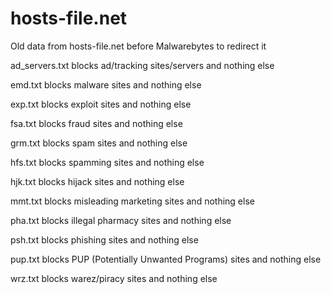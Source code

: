 # hosts-file.net
Old data from hosts-file.net before Malwarebytes to redirect it

ad_servers.txt blocks ad/tracking sites/servers and nothing else

emd.txt blocks malware sites and nothing else

exp.txt blocks exploit sites and nothing else

fsa.txt blocks fraud sites and nothing else

grm.txt blocks spam sites and nothing else

hfs.txt blocks spamming sites and nothing else

hjk.txt blocks hijack sites and nothing else

mmt.txt blocks misleading marketing sites and nothing else

pha.txt blocks illegal pharmacy sites and nothing else

psh.txt blocks phishing sites and nothing else

pup.txt blocks PUP (Potentially Unwanted Programs) sites and nothing else

wrz.txt blocks warez/piracy sites and nothing else
